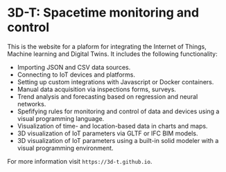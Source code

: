 # 3D-T: Spacetime monitoring and control

This is the website for a plaform for integrating the Internet of Things, Machine learning and Digital Twins. It includes the following functionality:

* Importing JSON and CSV data sources.
* Connecting to IoT devices and platforms.
* Setting up custom integrations with Javascript or Docker containers.
* Manual data acquisition via inspections forms, surveys.
* Trend analysis and forecasting based on regression and neural networks.
* Spefifying rules for monitoring and control of data and devices using a visual programming language.
* Visualization of time- and location-based data in charts and maps.
* 3D visualization of IoT parameters via GLTF or IFC BIM models.
* 3D visualization of IoT parameters using a built-in solid modeler with a visual programming environment.


For more information visit `https://3d-t.github.io`.
